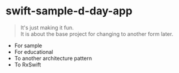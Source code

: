 # swift-sample-d-day-app
> It's just making it fun. <br />
It is about the base project for changing to another form later.

- For sample
- For educational
- To another architecture pattern
- To RxSwift

